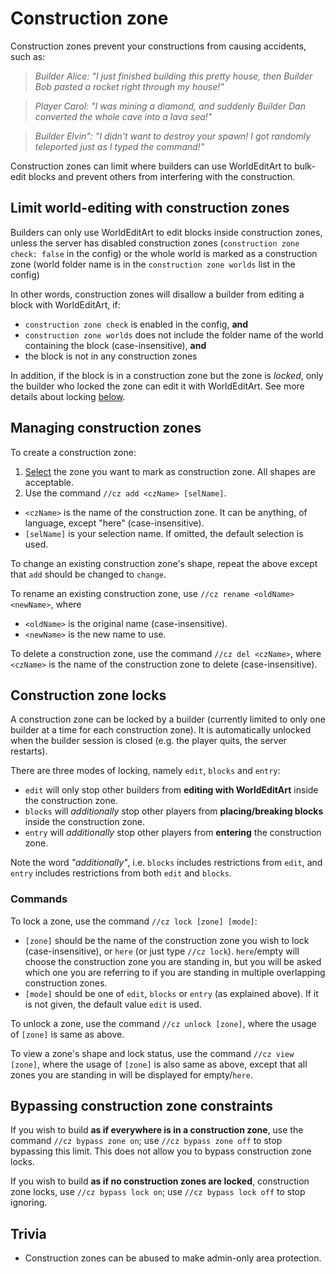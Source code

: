 Construction zone
=================

Construction zones prevent your constructions from causing accidents, such as:

> _Builder Alice: "I just finished building this pretty house, then Builder Bob pasted a rocket right through my house!"_

> _Player Carol: "I was mining a diamond, and suddenly Builder Dan converted the whole cave into a lava sea!"_

> _Builder Elvin": "I didn't want to destroy your spawn! I got randomly teleported just as I typed the command!"_

Construction zones can limit where builders can use WorldEditArt to bulk-edit blocks and prevent others from interfering
with the construction.

## Limit world-editing with construction zones
Builders can only use WorldEditArt to edit blocks inside construction zones, unless the server has disabled construction
zones (`construction zone check: false` in the config) or the whole world is marked as a construction zone (world folder
name is in the `construction zone worlds` list in the config)

In other words, construction zones will disallow a builder from editing a block with WorldEditArt, if:
- `construction zone check` is enabled in the config, **and**
- `construction zone worlds` does not include the folder name of the world containing the block (case-insensitive),
  **and**
- the block is not in any construction zones

In addition, if the block is in a construction zone but the zone is _locked_, only the builder who locked the zone can
edit it with WorldEditArt. See more details about locking [below](#construction-zone-locks).

## Managing construction zones
To create a construction zone:

1. [Select](Selection) the zone you want to mark as construction zone. All shapes are acceptable.
2. Use the command `//cz add <czName> [selName]`.
  - `<czName>` is the name of the construction zone. It can be anything, of language, except "here" (case-insensitive).
  - `[selName]` is your selection name. If omitted, the default selection is used.

To change an existing construction zone's shape, repeat the above except that `add` should be changed to `change`.

To rename an existing construction zone, use `//cz rename <oldName> <newName>`, where
  - `<oldName>` is the original name (case-insensitive).
  - `<newName>` is the new name to use.

To delete a construction zone, use the command `//cz del <czName>`, where `<czName>` is the name of the construction zone to delete (case-insensitive).

## Construction zone locks
A construction zone can be locked by a builder (currently limited to only one builder at a time for each construction
zone). It is automatically unlocked when the builder session is closed (e.g. the player quits, the server restarts).

There are three modes of locking, namely `edit`, `blocks` and `entry`:

- `edit` will only stop other builders from **editing with WorldEditArt** inside the construction zone.
- `blocks` will _additionally_ stop other players from **placing/breaking blocks** inside the construction zone.
- `entry` will _additionally_ stop other players from **entering** the construction zone.

Note the word _"additionally"_, i.e. `blocks` includes restrictions from `edit`, and `entry` includes restrictions from
both `edit` and `blocks`.

### Commands
To lock a zone, use the command `//cz lock [zone] [mode]`:

- `[zone]` should be the name of the construction zone you wish to lock (case-insensitive), or `here` (or just type
  `//cz lock`). `here`/empty will choose the construction zone you are standing in, but you will be asked which one you
  are referring to if you are standing in multiple overlapping construction zones.
- `[mode]` should be one of `edit`, `blocks` or `entry` (as explained above). If it is not given, the default value
  `edit` is used.

To unlock a zone, use the command `//cz unlock [zone]`, where the usage of `[zone]` is same as above.

To view a zone's shape and lock status, use the command `//cz view [zone]`, where the usage of `[zone]` is also same as
above, except that all zones you are standing in will be displayed for empty/`here`.

## Bypassing construction zone constraints
If you wish to build **as if everywhere is in a construction zone**, use the command `//cz bypass zone on`; use
`//cz bypass zone off` to stop bypassing this limit. This does not allow you to bypass construction zone locks.

If you wish to build **as if no construction zones are locked**, construction zone locks, use `//cz bypass lock on`;
use `//cz bypass lock off` to stop ignoring.

## Trivia
- Construction zones can be abused to make admin-only area protection.
